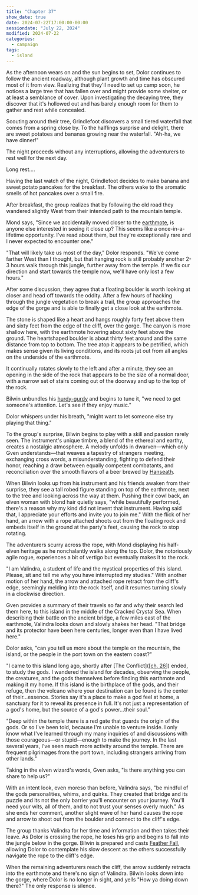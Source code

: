 ```yaml
---
title: "Chapter 37"
show_date: true
date: 2024-07-22T17:00:00-00:00
sessiondate: "July 22, 2024"
modified: 2024-07-22
categories:
  - campaign
tags:
  - island
---
```


As the afternoon wears on and the sun begins to set, Dolor continues to follow the ancient
roadway, although plant growth and time has obscured most of it from view. Realizing that
they'll need to set up camp soon, he notices a large tree that has fallen over and might
provide some shelter, or at least a semblance of cover. Upon investigating the decaying
tree, they discover that it's hollowed out and has barely enough room for them to gather
and rest while concealed. 

Scouting around their tree, Grindlefoot discovers a small tiered waterfall that comes
from a spring close by. To the halflings surprise and delight, there are sweet potatoes
and bananas growing near the waterfall. "Ah-ha, we have dinner!"

The night proceeds without any interruptions, allowing the adventurers to rest well
for the next day.

Long rest....

Having the last watch of the night, Grindlefoot decides to make banana and sweet potato
pancakes for the breakfast. The others wake to the aromatic smells of hot pancakes over
a small fire.

After breakfast, the group realizes that by following the old road they wandered slightly
West from their intended path to the mountain temple.

Mond says, "Since we accidentally moved closer to the
[earthmote](https://forgottenrealms.fandom.com/wiki/Earthmote),
is anyone else interested in seeing it close up? This seems like a once-in-a-lifetime opportunity.
I've read about them, but they're exceptionally rare and I never expected to encounter one."

"That will likely take us most of the day," Dolor responds. "We've come farther West than
I thought, but that hanging rock is still probably another 2-3 hours walk through this
jungle, further away from the temple. If we fix our direction and start towards the temple
now, we'll have only lost a few hours."

After some discussion, they agree that a floating boulder is worth looking at closer and head off
towards the oddity. After a few hours of hacking through the jungle vegetation to break a trail,
the group approaches the edge of the gorge and is able to finally get a close look at the earthmote.

The stone is shaped like a heart and hangs roughly forty feet above them and sixty feet from
the edge of the cliff, over the gorge. The canyon is more shallow here, with the earthmote
hovering about sixty feet above the ground. The heartshaped boulder is about thirty feet
around and the same distance from top to bottom. The tree atop it appears to be petrified,
which makes sense given its living conditions, and its roots jut out from all angles on the
underside of the earthmote.

It continually rotates slowly to the left and after a minute, they see an opening in the side
of the rock that appears to be the size of a normal door, with a narrow set of stairs coming
out of the doorway and up to the top of the rock.

Bilwin unbundles his [hurdy-gurdy](https://en.wikipedia.org/wiki/Hurdy-gurdy) and begins to
tune it, "we need to get someone's attention. Let's see if they enjoy music."

Dolor whispers under his breath, "might want to let someone else try playing that thing."

To the group's surprise, Bilwin begins to play with a skill and passion rarely seen. The
instrument's unique timbre, a blend of the ethereal and earthy, creates a nostalgic atmosphere.
A melody unfolds in dwarven—which only Gven understands—that weaves a tapestry of strangers
meeting, exchanging cross words, a misunderstanding, fighting to defend their honor,
reaching a draw between equally competent combatants, and reconciliation over the smooth
flavors of a beer brewed by [Hanseath](https://forgottenrealms.fandom.com/wiki/Hanseath).

When Bilwin looks up from his instrument and his friends awaken from their surprise,
they see a tall robed figure standing on top of the earthmote, next to the tree and looking
across the way at them. Pushing their cowl back, an elven woman with blond hair quietly says,
"while beautifully performed, there's a reason why my kind did not invent that instrument.
Having said that, I appreciate your efforts and invite you to join me." With the flick of her
hand, an arrow with a rope attached shoots out from the floating rock and embeds itself in
the ground at the party's feet, causing the rock to stop rotating.

The adventurers scurry across the rope, with Mond displaying his half-elven heritage as he
nonchalantly walks along the top. Dolor, the notoriously agile rogue, experiences a bit of
vertigo but eventually makes it to the rock.

"I am Valindra, a student of life and the mystical properties of this island. Please, sit
and tell me why you have interrupted my studies." With another motion of her hand, the
arrow and attached rope retract from the cliff's edge, seemingly melding into the rock itself,
and it resumes turning slowly in a clockwise direction.

Gven provides a summary of their travels so far and why their search led them here, to this
island in the middle of the Cracked Crystal Sea. When describing their battle on the ancient
bridge, a few miles east of the earthmote, Valindra looks down and slowly shakes her head.
"That bridge and its protector have been here centuries, longer even than I have lived here."

Dolor asks, "can you tell us more about the temple on the mountain, the island, or the people
in the port town on the eastern coast?"

"I came to this island long ago, shortly after [The Conflict]([[ch. 26](/dnd/campaign/chapter-26/)])
ended, to study the gods. I wandered the island for decades, observing the people, the creatures,
and the gods themselves before finding this earthmote and making it my home. If this island is
the birthplace of the gods, and their refuge, then the volcano where your destination can
be found is the center of their...essence. Stories say it's a place to make a god feel at
home, a sanctuary for it to reveal its presence in full. It's not just a representation of a
god's home, but the source of a god's power...their soul."

"Deep within the temple there is a red gate that guards the origin of the gods. Or so I've been
told, because I'm unable to venture inside. I only know what I've learned through my many
inquiries of and discussions with those courageous—or stupid—enough to make the journey. In
the last several years, I've seen much more activity around the temple. There are frequent
pilgrimages from the port town, including strangers arriving from other lands."

Taking in the elven wizard's words, Gven asks, "is there anything you can share to help us?"

With an intent look, even moreso than before, Valindra says, "be mindful of the gods
personalities, whims, and quirks. They created that bridge and its puzzle and its not
the only barrier you'll encounter on your journey. You'll need your wits, all of them,
and to not trust your senses overly much." As she ends her comment, another slight
wave of her hand causes the rope and arrow to shoot out from the boulder and connect
to the cliff's edge.

The group thanks Valindra for her time and information and then takes their leave. As Dolor
is crossing the rope, he loses his grip and begins to fall into the jungle below in the gorge.
Bilwin is prepared and casts [Feather Fall](https://www.dndbeyond.com/spells/2095-feather-fall),
allowing Dolor to contemplate his slow descent as the others successfully navigate the rope
to the cliff's edge.

When the remaining adventurers reach the cliff, the arrow suddenly retracts into the
earthmote and there's no sign of Valindra. Bilwin looks down into the gorge, where Dolor
is no longer in sight, and yells "How ya doing down there?" The only response is silence.

<!-- NOTES -->

<!-- em dash: — | Mac kebyoard shortcut = Option + Shift + Dash (-) -->
<!-- https://oatcookies.neocities.org/dndmoney to convert copper, silver, gold, and more into CP -->
<!-- Frequently used links:
  [Barbarian rage](https://www.thegamer.com/dungeons-dragons-dnd-barbarian-rage-explained-guide/)
  [Bardic inspiration](https://www.dndbeyond.com/classes/1-bard#BardicInspiration-75)
  [Chaos Bolt](https://www.dndbeyond.com/spells/14761-chaos-bolt)
  [Hanseath](https://forgottenrealms.fandom.com/wiki/Hanseath)
  [Hellish Rebuke](https://www.dndbeyond.com/spells/hellish-rebuke)
  [hurdy-gurdy](https://en.wikipedia.org/wiki/Hurdy-gurdy)
  [Mind Spike](http://dnd5e.wikidot.com/spell:mind-spike)
  [Shillelagh](https://www.dndbeyond.com/spells/2249-shillelagh)
  [Spiritual Weapon](https://www.dndbeyond.com/spells/2263-spiritual-weapon)
  [Wild Shape](https://www.dndbeyond.com/posts/635-druid-101-wild-shape-guide)
-->
<!--
  Lists of spells for the classes:
    - Bard spells: https://www.dndbeyond.com/spells/class/1-bard
    - Cleric spells: https://www.dndbeyond.com/spells/class/cleric 
    - Druid spells: https://www.dndbeyond.com/spells/class/druid
    - Sorcerer spells: https://www.dndbeyond.com/spells/class/sorcerer
  Monsters: https://www.dndbeyond.com/monsters
  Damage types: https://www.wargamer.com/dnd/damage-types
  Luck (Bilwin): http://dnd5e.wikidot.com/feat:lucky
-->
<!-- Directions on a boat:
  Port = left side
  Starboard = right side
  Bow = front
  Aft = back (inside the ship, on board)
  Stern = back (outside, offboard)
-->
